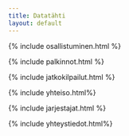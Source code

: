```yaml
---
title: Datatähti
layout: default
---
```




{%  include osallistuminen.html %}

{% include palkinnot.html %}

{% include jatkokilpailut.html %}

{% include yhteiso.html%}

{% include jarjestajat.html %}

{% include yhteystiedot.html%}